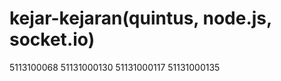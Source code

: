 kejar-kejaran(quintus, node.js, socket.io)
===========
5113100068
51131000130
51131000117
51131000135
